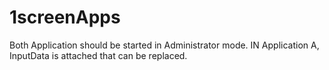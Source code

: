 # 1screenApps
Both Application should be started in Administrator mode.
IN Application A, InputData is attached that can be replaced.